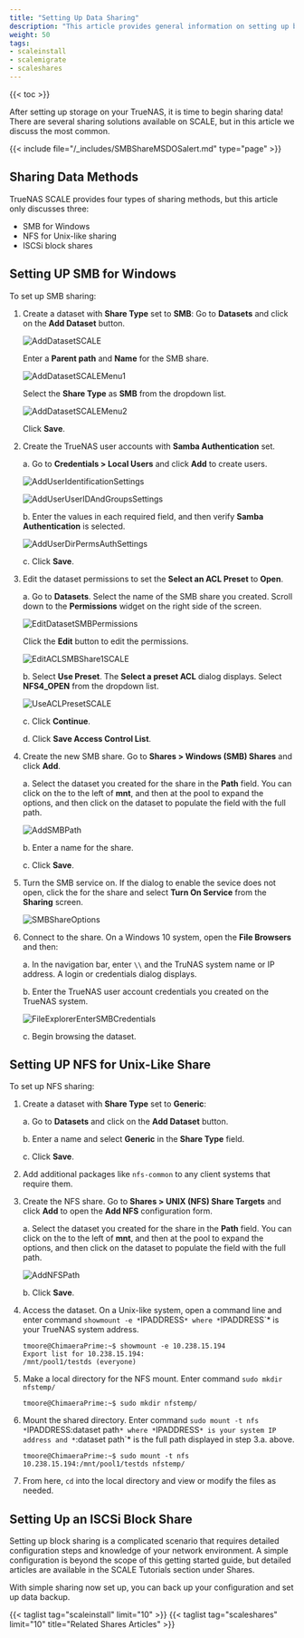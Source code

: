 ```yaml
---
title: "Setting Up Data Sharing"
description: "This article provides general information on setting up basci data sharing on TrueNAS SCALE."
weight: 50
tags:
- scaleinstall
- scalemigrate
- scaleshares
---
```


{{< toc >}}

After setting up storage on your TrueNAS, it is time to begin sharing data!
There are several sharing solutions available on SCALE, but in this article we discuss the most common. 

{{< include file="/_includes/SMBShareMSDOSalert.md" type="page" >}}

## Sharing Data Methods
TrueNAS SCALE provides four types of sharing methods, but this article only discusses three:

* SMB for Windows
* NFS for Unix-like sharing
* ISCSi block shares

## Setting UP SMB for Windows

To set up SMB sharing:

1. Create a dataset with **Share Type** set to **SMB**: Go to **Datasets** and click on the **Add Dataset** button. 

      ![AddDatasetSCALE](/images/SCALE/22.12/AddDatasetSCALE.png "Add Dataset Widget")

      Enter a **Parent path** and **Name** for the SMB share.

      ![AddDatasetSCALEMenu1](/images/SCALE/22.12/AddDatasetSCALEMenu1.png "Add Dataset Top Menu")

      Select the **Share Type** as **SMB** from the dropdown list.

      ![AddDatasetSCALEMenu2](/images/SCALE/22.12/AddDatasetSCALEMenu2.png "Add Dataset Bottom Menu")

      Click **Save**.

2. Create the TrueNAS user accounts with **Samba Authentication** set.

   a. Go to **Credentials > Local Users** and click **Add** to create users. 
      
      ![AddUserIdentificationSettings](/images/SCALE/22.12/AddUserIdentificationSettings.png "Add User Identification Settings")
      
      ![AddUserUserIDAndGroupsSettings](/images/SCALE/22.12/AddUserUserIDAndGroupsSettings.png "Add User User Id an Groups Settings")
          
   b. Enter the values in each required field, and then verify **Samba Authentication** is selected.
      
      ![AddUserDirPermsAuthSettings](/images/SCALE/22.12/AddUserDirPermsAuthSettings.png "Add User Directories, Permissions and Authentication Settings")
    
   c. Click **Save**.

3. Edit the dataset permissions to set the **Select an ACL Preset** to **Open**.

   a. Go to **Datasets**. Select the name of the SMB share you created. Scroll down to the **Permissions** widget on the right side of the screen. 

      ![EditDatasetSMBPermissions](/images/SCALE/22.12/EditDatasetSMBPermissions.png "Edit Dataset SMB Permissions")
      
      Click the **Edit** button to edit the permissions.
      
      ![EditACLSMBShare1SCALE](/images/SCALE/22.12/EditACLSMBShare1SCALE.png "Edit ACL SMB Share")
   
   b. Select **Use Preset**. The **Select a preset ACL** dialog displays. Select **NFS4_OPEN** from the dropdown list.
      
      ![UseACLPresetSCALE](/images/SCALE/22.12/UseACLPresetSCALE.png "Select Preset ACL NFS4_OPEN")

   c. Click **Continue**.

   d. Click **Save Access Control List**.

4. Create the new SMB share. Go to **Shares > Windows (SMB) Shares** and click **Add**.

   a. Select the dataset you created for the share in the **Path** field. 
      You can click on the <i class="fa fa-caret-right" aria-hidden="true"></i> to the left of **mnt**, and then at the pool to expand the options, and then click on the dataset to populate the field with the full path.
   
      ![AddSMBPath](/images/SCALE/22.02/AddSMBPath.png "Add SMB Path")

   b. Enter a name for the share.

   c. Click **Save**.

5. Turn the SMB service on. 
   If the dialog to enable the sevice does not open, click the <i class="fa fa-ellipsis-v" aria-hidden="true" title="Options"></i> for the share and select **Turn On Service** from the **Sharing** screen.
   
   ![SMBShareOptions](/images/SCALE/22.02/SMBShareOptions.png "SMB Share Options")

6. Connect to the share. On a Windows 10 system, open the **File Browsers** and then:

   a. In the navigation bar, enter `\\` and the TruNAS system name or IP address. A login or credentials dialog displays.

   b. Enter the TrueNAS user account credentials you created on the TrueNAS system. 
      
      ![FileExplorerEnterSMBCredentials](/images/SCALE/22.02/FileExplorerEnterSMBCredentials.png "File Explorer Enter SMB Credentials")

   c. Begin browsing the dataset.

## Setting UP NFS for Unix-Like Share

To set up NFS sharing:

1. Create a dataset with **Share Type** set to **Generic**:  

   a. Go to **Datasets** and click on the **Add Dataset** button.

   b. Enter a name and select **Generic** in the **Share Type** field.

   c. Click **Save**.

2. Add additional packages like `nfs-common` to any client systems that require them.

3. Create the NFS share. Go to **Shares > UNIX (NFS) Share Targets** and click **Add** to open the **Add NFS** configuration form.

   a. Select the dataset you created for the share in the **Path** field. 
      You can click on the <i class="fa fa-caret-right" aria-hidden="true"></i> to the left of **mnt**, and then at the pool to expand the options, and then click on the dataset to populate the field with the full path.
   
      ![AddNFSPath](/images/SCALE/22.02/AddNFSPath.png "Add NFS Path")

   b. Click **Save**.

4. Access the dataset. 
   On a Unix-like system, open a command line and enter command `showmount -e *`IPADDRESS`* where *`IPADDRESS`* is your TrueNAS system address.
   
   ```
   tmoore@ChimaeraPrime:~$ showmount -e 10.238.15.194
   Export list for 10.238.15.194:
   /mnt/pool1/testds (everyone)
   ```

5. Make a local directory for the NFS mount. Enter command `sudo mkdir nfstemp/`
   
   ```
   tmoore@ChimaeraPrime:~$ sudo mkdir nfstemp/
   ```

6. Mount the shared directory. 
   Enter command `sudo mount -t nfs *`IPADDRESS:dataset path`* where *`IPADDRESS`* is your system IP address and *`:dataset path`* is the full path displayed in step 3.a. above.

   ```
   tmoore@ChimaeraPrime:~$ sudo mount -t nfs 10.238.15.194:/mnt/pool1/testds nfstemp/
   ```

7. From here, `cd` into the local directory and view or modify the files as needed.

## Setting Up an ISCSi Block Share

Setting up block sharing is a complicated scenario that requires detailed configuration steps and knowledge of your network environment.
A simple configuration is beyond the scope of this getting started guide, but detailed articles are available in the SCALE Tutorials section under Shares.

With simple sharing now set up, you can back up your configuration and set up data backup.

{{< taglist tag="scaleinstall" limit="10" >}}
{{< taglist tag="scaleshares" limit="10" title="Related Shares Articles" >}}
